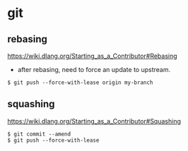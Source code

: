 # git

## rebasing

https://wiki.dlang.org/Starting_as_a_Contributor#Rebasing

* after rebasing, need to force an update to upstream.

```console
$ git push --force-with-lease origin my-branch
```

## squashing

https://wiki.dlang.org/Starting_as_a_Contributor#Squashing

```console
$ git commit --amend
$ git push --force-with-lease
```

